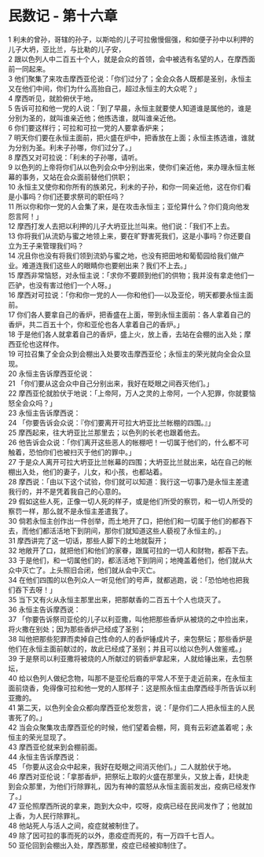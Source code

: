 # 民数记 - 第十六章
  
 1 利未的曾孙，哥辖的孙子，以斯哈的儿子可拉傲慢倔强，和如便子孙中以利押的儿子大坍，亚比兰，与比勒的儿子安，  
 2 跟以色列人中二百五十个人，就是会众的首领，会中被选有名望的人，在摩西面前一同起来。  
 3 他们聚集了来攻击摩西亚伦说：「你们过分了；全会众各人既都是圣别，永恒主又在他们中间，你们为什么高抬自己，超过永恒主的大众呢？」  
 4 摩西听见，就脸俯伏于地，  
 5 告诉可拉和他一党的人说：「到了早晨，永恒主就要使人知道谁是属他的，谁是分别为圣的，就叫谁亲近他；他拣选谁，就叫谁亲近他。  
 6 你们要这样行；可拉和可拉一党的人要拿香炉来；  
 7 明天你们要在永恒主面前，把火盛在炉中，把香放在上面；永恒主拣选谁，谁就为分别为圣。利未子孙哪，你们过分了。」  
 8 摩西又对可拉说：「利未的子孙哪，请听。  
 9 以色列的上帝将你们从以色列会众中分别出来，使你们亲近他，来办理永恒主帐幕的事务，又站在会众面前替他们供职；  
 10 永恒主又使你和你所有的族弟兄，利未的子孙，和你一同亲近他，这在你们看是小事吗？你们还要求祭司的职任吗？  
 11 所以你和你一党的人会集了来，是在攻击永恒主；亚伦算什么？你们竟向他发怨言阿！」  
 12 摩西打发人去把以利押的儿子大坍亚比兰叫来。他们说：「我们不上去。  
 13 你将我们从流奶与蜜之地领上来，要在旷野害死我们，这是小事吗？你还要自立为王子来管理我们吗？  
 14 况且你也没有将我们领到流奶与蜜之地，也没有把田地和葡萄园给我们做产业。难道连我们这些人的眼睛你也要剜出来？我们不上去。」  
 15 摩西非常恼怒，对永恒主说：「求你不要顾到他们的供物；我并没有拿走他们一匹驴，也没有害过他们一个人呀。」  
 16 摩西对可拉说：「你和你一党的人──你和他们──以及亚伦，明天都要永恒主面前。  
 17 你们各人要拿自己的香炉，把香盛在上面，带到永恒主面前：各人拿着自己的香炉，共二百五十个，你和亚伦也各人拿着自己的香炉。」  
 18 于是他们各人就拿着自己的香炉，盛上火，放上香，去站在会棚的出入处；摩西亚伦也这样作。  
 19 可拉召集了全会众到会棚出入处要攻击摩西亚伦；永恒主的荣光就向全会众显现。  
 20 永恒主告诉摩西亚伦说：  
 21 「你们要从这会众中自己分别出来，我好在眨眼之间吞灭他们。」  
 22 摩西亚伦就脸伏于地说：「上帝阿，万人之灵的上帝阿，一个人犯罪，你就要恼怒全会众吗？」  
 23 永恒主告诉摩西说：  
 24 「你要告诉会众说：『你们要离开可拉大坍亚比兰帐棚的四围。』」  
 25 摩西起来，往大坍亚比兰那里去；以色列的长老也跟着他去。  
 26 他告诉会众说：「你们离开这些恶人的帐棚吧！一切属于他们的，什么都不可触着，恐怕你们也被扫灭于他们的罪中。」  
 27 于是众人离开可拉大坍亚比兰帐幕的四围；大坍亚比兰就出来，站在自己的帐棚出入处，他们的妻子，儿女，和小孩，也都站着。  
 28 摩西说：「由以下这个试验，你们就可以知道：我行这一切事乃是永恒主差遣我行的，并不是凭着我自己的心意的。  
 29 假如这些人死，正像一切人死的样子，或是他们所受的察罚，和一切人所受的察罚一样，那么就不是永恒主差遣我了。  
 30 倘若永恒主创作出一件创举，而土地开了口，把他们和一切属于他们的都吞下去，而他们都活活地下到阴间，那你们就知道这些人藐视了永恒主的。」  
 31 摩西讲完了这一切话，那些人脚下的土地就裂开；  
 32 地敞开了口，就把他们和他们的家眷，跟属可拉的一切人和财物，都吞下去。  
 33 于是他们，和一切属他们的，都活活地下到阴间；地掩盖着他们，他们就从大众中灭亡了。上头照旧合闭，他们就从会中灭亡。  
 34 在他们四围的以色列众人一听见他们的号声，就都逃跑，说：「恐怕地也把我们吞下去呀！」  
 35 当下又有火从永恒主那里出来，把那献香的二百五十个人也烧灭了。  
 36 永恒主告诉摩西说：  
 37 「你要告诉祭司亚伦的儿子以利亚撒，叫他把那些香炉从被烧的之中捡出来，将火撒在别处；因为那些香炉己经成了圣别；  
 38 叫他把那些犯罪而卖掉自己性命的人的香炉锤成片子，来包祭坛；那些香炉是他们在永恒主面前献过的，故此已经成了圣别；并且可以给以色列人做鉴戒。」  
 39 于是祭司以利亚撒将被烧的人所献过的铜香炉拿起来，人就给锤出来，去包祭坛，  
 40 给以色列人做纪念物，叫那不是亚伦后裔的平常人不至于走近前来，在永恒主面前烧香，免得像可拉和他一党的人那样子：这是照永恒主由摩西经手所告诉以利亚撒的。  
 41 第二天，以色列全会众都向摩西亚伦发怨言，说：「是你们二人把永恒主的人民害死了的。」  
 42 当会众聚集攻击摩西亚伦的时候，他们望着会棚，阿，竟有云彩遮盖着呢；永恒主的荣光显现了。  
 43 摩西亚伦就来到会棚前面。  
 44 永恒主告诉摩西说：  
 45 「你要从这会众中起来，我好在眨眼之间消灭他们。」二人就脸伏于地。  
 46 摩西对亚伦说：「拿那香炉，把祭坛上取的火盛在那里头，又放上香，赶快走到会众那里，为他们行除罪礼，因为有神的震怒从永恒主面前发出，疫病已经发作了。」  
 47 亚伦照摩西所说的拿来，跑到大众中，哎呀，疫病已经在民间发作了；他就加上香，为人民行除罪礼。  
 48 他站死人与活人之间，疫症就被制住了。  
 49 除了因可拉的事而死的以外，患疫症而死的，有一万四千七百人。  
 50 亚伦回到会棚出入处，摩西那里，疫症已经被抑制住了。